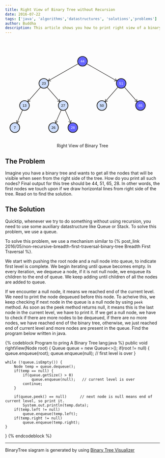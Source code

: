 ```yaml
---
title: Right View of Binary Tree without Recursion
date: 2016-07-22
tags: ['java', 'algorithms','datastructures', 'solutions','problems']
author: Buddha
description: This article shows you how to print right view of a binary tree, which using recursion. 
---
```


<div style="text-align: center">
<svg  width="100%" viewBox="0 0 700 450"><g transform="translate(262.5,150)" style="z-index: 1; cursor: inherit;"><line x1="67.20481655284077" y1="-38.40275231590901" x2="-67.20481655284077" y2="38.40275231590901" style="z-index: 0; cursor: inherit; stroke: rgb(29, 27, 25); stroke-width: 2px; stroke-opacity: 1; stroke-dasharray: none; stroke-linecap: round; stroke-linejoin: round;"></line><line x1="-67.20481655284077" y1="38.40275231590901" x2="-56.28450858266874" y2="39.015761358743895" style="z-index: 0; cursor: inherit; stroke: rgb(29, 27, 25); stroke-width: 2px; stroke-opacity: 1; stroke-dasharray: none; stroke-linecap: round; stroke-linejoin: round;"></line><line x1="-67.20481655284077" y1="38.40275231590901" x2="-62.18879106642657" y2="28.683267012167708" style="z-index: 0; cursor: inherit; stroke: rgb(29, 27, 25); stroke-width: 2px; stroke-opacity: 1; stroke-dasharray: none; stroke-linecap: round; stroke-linejoin: round;"></line></g><g transform="translate(131.25,250)" style="z-index: 1; cursor: inherit;"><line x1="28.35745479107339" y1="-32.408519761226735" x2="-28.35745479107339" y2="32.408519761226735" style="z-index: 0; cursor: inherit; stroke: rgb(29, 27, 25); stroke-width: 2px; stroke-opacity: 1; stroke-dasharray: none; stroke-linecap: round; stroke-linejoin: round;"></line><line x1="-28.35745479107339" y1="32.408519761226735" x2="-17.83612581609825" y2="29.42011837413889" style="z-index: 0; cursor: inherit; stroke: rgb(29, 27, 25); stroke-width: 2px; stroke-opacity: 1; stroke-dasharray: none; stroke-linecap: round; stroke-linejoin: round;"></line><line x1="-28.35745479107339" y1="32.408519761226735" x2="-26.79213602355825" y2="21.583609442611394" style="z-index: 0; cursor: inherit; stroke: rgb(29, 27, 25); stroke-width: 2px; stroke-opacity: 1; stroke-dasharray: none; stroke-linecap: round; stroke-linejoin: round;"></line></g><g transform="translate(65.625,350)" style="z-index: 1; cursor: inherit;"><line x1="12.50585975478933" y1="-28.58482229666133" x2="-12.50585975478933" y2="28.58482229666133" style="z-index: 0; cursor: inherit; stroke: rgb(29, 27, 25); stroke-width: 2px; stroke-opacity: 1; stroke-dasharray: none; stroke-linecap: round; stroke-linejoin: round;"></line><line x1="-12.50585975478933" y1="28.58482229666133" x2="-3.376059409187093" y2="22.561895109699723" style="z-index: 0; cursor: inherit; stroke: rgb(29, 27, 25); stroke-width: 2px; stroke-opacity: 1; stroke-dasharray: none; stroke-linecap: round; stroke-linejoin: round;"></line><line x1="-12.50585975478933" y1="28.58482229666133" x2="-14.278754776626272" y2="17.79196588644509" style="z-index: 0; cursor: inherit; stroke: rgb(29, 27, 25); stroke-width: 2px; stroke-opacity: 1; stroke-dasharray: none; stroke-linecap: round; stroke-linejoin: round;"></line></g><g transform="translate(218.75,250)" style="z-index: 1; cursor: inherit;"><line x1="-28.35745479107339" y1="-32.408519761226735" x2="28.35745479107339" y2="32.408519761226735" style="z-index: 0; cursor: inherit; stroke: rgb(29, 27, 25); stroke-width: 2px; stroke-opacity: 1; stroke-dasharray: none; stroke-linecap: round; stroke-linejoin: round;"></line><line x1="28.35745479107339" y1="32.408519761226735" x2="26.792136023558253" y2="21.583609442611394" style="z-index: 0; cursor: inherit; stroke: rgb(29, 27, 25); stroke-width: 2px; stroke-opacity: 1; stroke-dasharray: none; stroke-linecap: round; stroke-linejoin: round;"></line><line x1="28.35745479107339" y1="32.408519761226735" x2="17.836125816098253" y2="29.420118374138887" style="z-index: 0; cursor: inherit; stroke: rgb(29, 27, 25); stroke-width: 2px; stroke-opacity: 1; stroke-dasharray: none; stroke-linecap: round; stroke-linejoin: round;"></line></g><g transform="translate(240.625,350)" style="z-index: 1; cursor: inherit;"><line x1="12.50585975478933" y1="-28.58482229666133" x2="-12.50585975478933" y2="28.58482229666133" style="z-index: 0; cursor: inherit; stroke: rgb(29, 27, 25); stroke-width: 2px; stroke-opacity: 1; stroke-dasharray: none; stroke-linecap: round; stroke-linejoin: round;"></line><line x1="-12.50585975478933" y1="28.58482229666133" x2="-3.376059409187093" y2="22.561895109699723" style="z-index: 0; cursor: inherit; stroke: rgb(29, 27, 25); stroke-width: 2px; stroke-opacity: 1; stroke-dasharray: none; stroke-linecap: round; stroke-linejoin: round;"></line><line x1="-12.50585975478933" y1="28.58482229666133" x2="-14.278754776626272" y2="17.79196588644509" style="z-index: 0; cursor: inherit; stroke: rgb(29, 27, 25); stroke-width: 2px; stroke-opacity: 1; stroke-dasharray: none; stroke-linecap: round; stroke-linejoin: round;"></line></g><g transform="translate(284.375,350)" style="z-index: 1; cursor: inherit;"><line x1="-12.50585975478933" y1="-28.58482229666133" x2="12.50585975478933" y2="28.58482229666133" style="z-index: 0; cursor: inherit; stroke: rgb(29, 27, 25); stroke-width: 2px; stroke-opacity: 1; stroke-dasharray: none; stroke-linecap: round; stroke-linejoin: round;"></line><line x1="12.50585975478933" y1="28.58482229666133" x2="14.278754776626258" y2="17.791965886445087" style="z-index: 0; cursor: inherit; stroke: rgb(29, 27, 25); stroke-width: 2px; stroke-opacity: 1; stroke-dasharray: none; stroke-linecap: round; stroke-linejoin: round;"></line><line x1="12.50585975478933" y1="28.58482229666133" x2="3.376059409187084" y2="22.561895109699737" style="z-index: 0; cursor: inherit; stroke: rgb(29, 27, 25); stroke-width: 2px; stroke-opacity: 1; stroke-dasharray: none; stroke-linecap: round; stroke-linejoin: round;"></line></g><g transform="translate(437.5,150)" style="z-index: 1; cursor: inherit;"><line x1="-67.20481655284077" y1="-38.40275231590901" x2="67.20481655284077" y2="38.40275231590901" style="z-index: 0; cursor: inherit; stroke: rgb(29, 27, 25); stroke-width: 2px; stroke-opacity: 1; stroke-dasharray: none; stroke-linecap: round; stroke-linejoin: round;"></line><line x1="67.20481655284077" y1="38.40275231590901" x2="62.18879106642655" y2="28.68326701216772" style="z-index: 0; cursor: inherit; stroke: rgb(29, 27, 25); stroke-width: 2px; stroke-opacity: 1; stroke-dasharray: none; stroke-linecap: round; stroke-linejoin: round;"></line><line x1="67.20481655284077" y1="38.40275231590901" x2="56.28450858266875" y2="39.01576135874391" style="z-index: 0; cursor: inherit; stroke: rgb(29, 27, 25); stroke-width: 2px; stroke-opacity: 1; stroke-dasharray: none; stroke-linecap: round; stroke-linejoin: round;"></line></g><g transform="translate(481.25,250)" style="z-index: 1; cursor: inherit;"><line x1="28.35745479107339" y1="-32.408519761226735" x2="-28.35745479107339" y2="32.408519761226735" style="z-index: 0; cursor: inherit; stroke: rgb(29, 27, 25); stroke-width: 2px; stroke-opacity: 1; stroke-dasharray: none; stroke-linecap: round; stroke-linejoin: round;"></line><line x1="-28.35745479107339" y1="32.408519761226735" x2="-17.83612581609825" y2="29.42011837413889" style="z-index: 0; cursor: inherit; stroke: rgb(29, 27, 25); stroke-width: 2px; stroke-opacity: 1; stroke-dasharray: none; stroke-linecap: round; stroke-linejoin: round;"></line><line x1="-28.35745479107339" y1="32.408519761226735" x2="-26.79213602355825" y2="21.583609442611394" style="z-index: 0; cursor: inherit; stroke: rgb(29, 27, 25); stroke-width: 2px; stroke-opacity: 1; stroke-dasharray: none; stroke-linecap: round; stroke-linejoin: round;"></line></g><g transform="translate(568.75,250)" style="z-index: 1; cursor: inherit;"><line x1="-28.35745479107339" y1="-32.408519761226735" x2="28.35745479107339" y2="32.408519761226735" style="z-index: 0; cursor: inherit; stroke: rgb(29, 27, 25); stroke-width: 2px; stroke-opacity: 1; stroke-dasharray: none; stroke-linecap: round; stroke-linejoin: round;"></line><line x1="28.35745479107339" y1="32.408519761226735" x2="26.792136023558253" y2="21.583609442611394" style="z-index: 0; cursor: inherit; stroke: rgb(29, 27, 25); stroke-width: 2px; stroke-opacity: 1; stroke-dasharray: none; stroke-linecap: round; stroke-linejoin: round;"></line><line x1="28.35745479107339" y1="32.408519761226735" x2="17.836125816098253" y2="29.420118374138887" style="z-index: 0; cursor: inherit; stroke: rgb(29, 27, 25); stroke-width: 2px; stroke-opacity: 1; stroke-dasharray: none; stroke-linecap: round; stroke-linejoin: round;"></line></g><g transform="translate(350,100)" style="z-index: 3; cursor: pointer;"><circle cx="0" cy="0" r="21.875" style="z-index: 1; cursor: inherit; stroke: rgb(29, 27, 25); stroke-width: 3px; stroke-opacity: 1; stroke-dasharray: none; stroke-linecap: round; stroke-linejoin: round; fill: rgb(100, 100, 255); fill-opacity: 1;"></circle><text x="0" dy="0.6ex" y="0" style="z-index: 2; cursor: inherit; font-family: Arial; fill: white; font-size: 16.4062px; font-weight: normal; font-style: normal; opacity: 1; text-anchor: middle;">44</text></g><g transform="translate(175,200)" style="z-index: 3; cursor: pointer;"><circle cx="0" cy="0" r="21.875" style="z-index: 1; cursor: inherit; stroke: rgb(29, 27, 25); stroke-width: 3px; stroke-opacity: 1; stroke-dasharray: none; stroke-linecap: round; stroke-linejoin: round; fill: rgb(204, 221, 255); fill-opacity: 1;"></circle><text x="0" dy="0.6ex" y="0" style="z-index: 2; cursor: inherit; font-family: Arial; fill: black; font-size: 16.4062px; font-weight: normal; font-style: normal; opacity: 1; text-anchor: middle;">23</text></g><g transform="translate(87.5,300)" style="z-index: 3; cursor: pointer;"><circle cx="0" cy="0" r="21.875" style="z-index: 1; cursor: inherit; stroke: rgb(29, 27, 25); stroke-width: 3px; stroke-opacity: 1; stroke-dasharray: none; stroke-linecap: round; stroke-linejoin: round; fill: rgb(204, 221, 255); fill-opacity: 1;"></circle><text x="0" dy="0.6ex" y="0" style="z-index: 2; cursor: inherit; font-family: Arial; fill: black; font-size: 16.4062px; font-weight: normal; font-style: normal; opacity: 1; text-anchor: middle;">13</text></g><g transform="translate(43.75,400)" style="z-index: 3; cursor: pointer;"><circle cx="0" cy="0" r="21.875" style="z-index: 1; cursor: inherit; stroke: rgb(29, 27, 25); stroke-width: 3px; stroke-opacity: 1; stroke-dasharray: none; stroke-linecap: round; stroke-linejoin: round; fill: rgb(204, 221, 255); fill-opacity: 1;"></circle><text x="0" dy="0.6ex" y="0" style="z-index: 2; cursor: inherit; font-family: Arial; fill: black; font-size: 16.4062px; font-weight: normal; font-style: normal; opacity: 1; text-anchor: middle;">7</text></g><g transform="translate(262.5,300)" style="z-index: 3; cursor: pointer;"><circle cx="0" cy="0" r="21.875" style="z-index: 1; cursor: inherit; stroke: rgb(29, 27, 25); stroke-width: 3px; stroke-opacity: 1; stroke-dasharray: none; stroke-linecap: round; stroke-linejoin: round; fill: rgb(204, 221, 255); fill-opacity: 1;"></circle><text x="0" dy="0.6ex" y="0" style="z-index: 2; cursor: inherit; font-family: Arial; fill: black; font-size: 16.4062px; font-weight: normal; font-style: normal; opacity: 1; text-anchor: middle;">27</text></g><g transform="translate(218.75,400)" style="z-index: 3; cursor: pointer;"><circle cx="0" cy="0" r="21.875" style="z-index: 1; cursor: inherit; stroke: rgb(29, 27, 25); stroke-width: 3px; stroke-opacity: 1; stroke-dasharray: none; stroke-linecap: round; stroke-linejoin: round; fill: rgb(204, 221, 255); fill-opacity: 1;"></circle><text x="0" dy="0.6ex" y="0" style="z-index: 2; cursor: inherit; font-family: Arial; fill: black; font-size: 16.4062px; font-weight: normal; font-style: normal; opacity: 1; text-anchor: middle;">26</text></g><g transform="translate(306.25,400)" style="z-index: 3; cursor: pointer;"><circle cx="0" cy="0" r="21.875" style="z-index: 1; cursor: inherit; stroke: rgb(29, 27, 25); stroke-width: 3px; stroke-opacity: 1; stroke-dasharray: none; stroke-linecap: round; stroke-linejoin: round; fill: rgb(100, 100, 255); fill-opacity: 1;"></circle><text x="0" dy="0.6ex" y="0" style="z-index: 2; cursor: inherit; font-family: Arial; fill: white; font-size: 16.4062px; font-weight: normal; font-style: normal; opacity: 1; text-anchor: middle;">28</text></g><g transform="translate(525,200)" style="z-index: 3; cursor: pointer;"><circle cx="0" cy="0" r="21.875" style="z-index: 1; cursor: inherit; stroke: rgb(29, 27, 25); stroke-width: 3px; stroke-opacity: 1; stroke-dasharray: none; stroke-linecap: round; stroke-linejoin: round; fill: rgb(100, 100, 255); fill-opacity: 1;"></circle><text x="0" dy="0.6ex" y="0" style="z-index: 2; cursor: inherit; font-family: Arial; fill: white; font-size: 16.4062px; font-weight: normal; font-style: normal; opacity: 1; text-anchor: middle;">51</text></g><g transform="translate(437.5,300)" style="z-index: 3; cursor: pointer;"><circle cx="0" cy="0" r="21.875" style="z-index: 1; cursor: inherit; stroke: rgb(29, 27, 25); stroke-width: 3px; stroke-opacity: 1; stroke-dasharray: none; stroke-linecap: round; stroke-linejoin: round; fill: rgb(204, 221, 255); fill-opacity: 1;"></circle><text x="0" dy="0.6ex" y="0" style="z-index: 2; cursor: inherit; font-family: Arial; fill: black; font-size: 16.4062px; font-weight: normal; font-style: normal; opacity: 1; text-anchor: middle;">50</text></g><g transform="translate(612.5,300)" style="z-index: 3; cursor: pointer;"><circle cx="0" cy="0" r="21.875" style="z-index: 1; cursor: inherit; stroke: rgb(29, 27, 25); stroke-width: 3px; stroke-opacity: 1; stroke-dasharray: none; stroke-linecap: round; stroke-linejoin: round; fill: rgb(100, 100, 255); fill-opacity: 1;"></circle><text x="0" dy="0.6ex" y="0" style="z-index: 2; cursor: inherit; font-family: Arial; fill: white; font-size: 16.4062px; font-weight: normal; font-style: normal; opacity: 1; text-anchor: middle;">65</text></g></svg>
<p></p><span class="caption">Right View of Binary Tree</span>
</div>

## The Problem

Imagine you have a binary tree and wants to get all the nodes that will be visible when seen from the right side of the tree. How do you print all such nodes? Final output for this tree should be 44, 51, 65, 28. In other words, the first nodes we touch upon if we draw horizontal lines from right side of the tree. Read on to find the solution.

 <!-- more -->

## The Solution

Quicktip, whenever we try to do something without using recursion, you need to use some auxiliary datastructure like Queue or Stack. To solve this problem, we use a queue. 

To solve this problem, we use a mechanism similar to {% post_link 2016/05/non-recursive-breadth-first-traversal-binary-tree Breadth First Traversal %}. 

We start with pushing the root node and a null node into queue, to indicate first level is complete. We begin iterating until queue becomes empty. In every iteration, we dequeue a node, if it is not null node, we enqueue its children to the end of queue. We keep adding until children of all the nodes are added to queue. 

If we encounter a null node, it means we reached end of the current level. We need to print the node dequeued before this node. To acheive this, we keep checking if next node in the queue is a null node by using `peek` method. As soon as the peek method returns null, it means this is the last node in the current level, we have to print it. If we get a null node, we have to check if there are more nodes to be dequeued, if there are no more nodes, we have reached end of the binary tree, otherwise, we just reached end of current level and more nodes are present in the queue. Find the program below written in java.

{% codeblock Program to pring A Binary Tree lang:java %}
public void rightView(Node root) {
    Queue<Node> queue = new Queue<>();
    if(root != null) {
        queue.enqueue(root);
        queue.enqueue(null);  // first level is over
    }

    while (!queue.isEmpty()) {
        Node temp = queue.dequeue();
        if(temp == null) {
            if(queue.getSize() > 0)
                queue.enqueue(null);   // current level is over
            continue;
        }

        if(queue.peek() == null)      // next node is null means end of current level, so print it.
            System.out.println(temp.data);
        if(temp.left != null)
            queue.enqueue(temp.left);
        if(temp.right != null)
            queue.enqueue(temp.right);
    }
}
{% endcodeblock %}

---
BinaryTree siagram is generated by using [Binary Tree Visualizer](http://btv.melezinek.cz/binary-search-tree.html)
